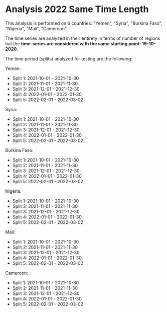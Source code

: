 # Analysis 2022 Same Time Length

This analysis is performed on 6 countries: "Yemen", "Syria", "Burkina Faso", "Nigeria", "Mali", "Cameroon".

The time series are analyzed in their entirety in terms of number of regions but the **time-series are considered with the same starting point: 19-10-2020**.

The time period (splits) analyzed for testing are the following:

Yemen: 

- Split 1: 2021-10-01 - 2021-10-30
- Split 2: 2021-11-01 - 2021-11-30
- Split 3: 2021-12-01 - 2021-12-30
- Split 4: 2022-01-01 - 2022-01-30
- Split 5: 2022-02-01 - 2022-03-02

Syria: 

- Split 1: 2021-10-01 - 2021-10-30
- Split 2: 2021-11-01 - 2021-11-30
- Split 3: 2021-12-01 - 2021-12-30
- Split 4: 2022-01-01 - 2022-01-30
- Split 5: 2022-02-01 - 2022-03-02
    
Burkina Faso:

- Split 1: 2021-10-01 - 2021-10-30
- Split 2: 2021-11-01 - 2021-11-30
- Split 3: 2021-12-01 - 2021-12-30
- Split 4: 2022-01-01 - 2022-01-30
- Split 5: 2022-02-01 - 2022-03-02

Nigeria:

- Split 1: 2021-10-01 - 2021-10-30
- Split 2: 2021-11-01 - 2021-11-30
- Split 3: 2021-12-01 - 2021-12-30
- Split 4: 2022-01-01 - 2022-01-30
- Split 5: 2022-02-01 - 2022-03-02

Mali:

- Split 1: 2021-10-01 - 2021-10-30
- Split 2: 2021-11-01 - 2021-11-30
- Split 3: 2021-12-01 - 2021-12-30
- Split 4: 2022-01-01 - 2022-01-30
- Split 5: 2022-02-01 - 2022-03-02

Cameroon:

- Split 1: 2021-10-01 - 2021-10-30
- Split 2: 2021-11-01 - 2021-11-30
- Split 3: 2021-12-01 - 2021-12-30
- Split 4: 2022-01-01 - 2022-01-30
- Split 5: 2022-02-01 - 2022-03-02